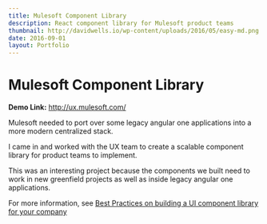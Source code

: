 ```yaml
---
title: Mulesoft Component Library
description: React component library for Mulesoft product teams
thumbnail: http://davidwells.io/wp-content/uploads/2016/05/easy-md.png
date: 2016-09-01
layout: Portfolio
---
```


# Mulesoft Component Library

**Demo Link:** <a href="http://ux.mulesoft/">http://ux.mulesoft.com/</a>

Mulesoft needed to port over some legacy angular one applications into a more modern centralized stack.

I came in and worked with the UX team to create a scalable component library for product teams to implement.

This was an interesting project because the components we built need to work in new greenfield projects as well as inside legacy angular one applications.

For more information, see [Best Practices on building a UI component library for your company ](https://www.youtube.com/watch?v=j8eBXGPl_5E)
